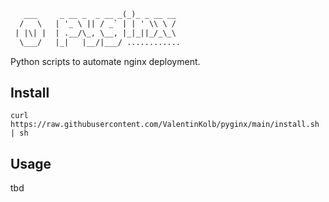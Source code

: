 ```txt
   ___     _ __ _  _ __ _(_)_ _ __ __
  /   \   | '_ \ || / _` | | ' \\ \ /
 | |\| |  | .__/\_, \__, |_|_||_/_\_\
  \___/   |_|   |__/|___/ ............
```

Python scripts to automate nginx deployment.

## Install 

````shell
curl https://raw.githubusercontent.com/ValentinKolb/pyginx/main/install.sh | sh
````

## Usage

tbd

